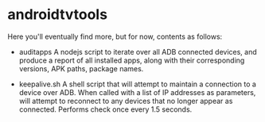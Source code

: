 # androidtvtools
Here you'll eventually find more, but for now, contents as follows:

* auditapps
  A nodejs script to iterate over all ADB connected devices, and produce a report of all installed apps, along with their corresponding versions, APK paths, package names.

* keepalive.sh
  A shell script that will attempt to maintain a connection to a device over ADB. When called with a list of IP addresses as parameters, will attempt to reconnect to any devices that no longer appear as connected. Performs check once every 1.5 seconds.